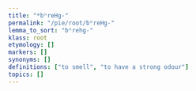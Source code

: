 ```yaml
---
title: "*bʰreHg-"
permalink: "/pie/root/bʰreHg-"
lemma_to_sort: "bʰrehg-"
klass: root
etymology: []
markers: []
synonyms: []
definitions: ["to smell", "to have a strong odour"]
topics: []
---
```

